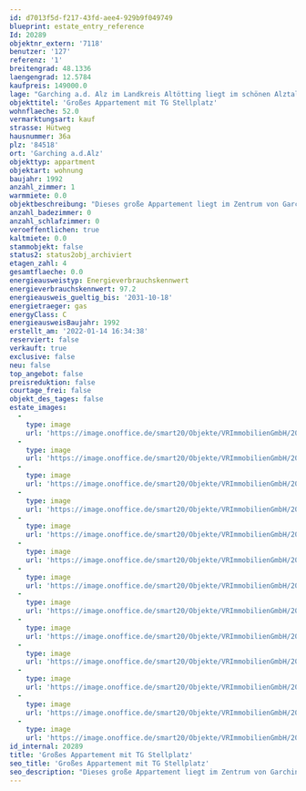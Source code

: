 ```yaml
---
id: d7013f5d-f217-43fd-aee4-929b9f049749
blueprint: estate_entry_reference
Id: 20289
objektnr_extern: '7118'
benutzer: '127'
referenz: '1'
breitengrad: 48.1336
laengengrad: 12.5784
kaufpreis: 149000.0
lage: "Garching a.d. Alz im Landkreis Altötting liegt im schönen Alztal, 30 km nördlich des Chiemsees und 20 km nördlich des Waginger Sees an der Bundesstraße 299 mit Bahnanschluss nach Mühldorf-München und nach Salzburg. Öffentliche Busverbindungen in die umliegenden Städte bzw. Gemeinden sind vorhanden.\r\n\r\nDie Gemeinde Garching a.d. Alz bietet Ihren Bewohnern ca. 8.500 Einwohnern umfangreiche Einkaufsmöglichkeiten. Außerdem finden Sie hier mehrere Kindertagesstätten, Grund- und Mittelschule sowie Ärzte, Zahnärzte und Apotheken. Für Sport, Kultur und Freizeitangebote ist ebenfalls reichlich gesorgt."
objekttitel: 'Großes Appartement mit TG Stellplatz'
wohnflaeche: 52.0
vermarktungsart: kauf
strasse: Hütweg
hausnummer: 36a
plz: '84518'
ort: 'Garching a.d.Alz'
objekttyp: appartment
objektart: wohnung
baujahr: 1992
anzahl_zimmer: 1
warmmiete: 0.0
objektbeschreibung: "Dieses große Appartement liegt im Zentrum von Garching. \r\nDie Wohnung liegt im 1. OG einer sehr ordentlichen Wohnanlage und verfügt über einen großen Wohn- Schlafraum mit ca. 35 m², einem Küchenabteil, einem Abstellraum, Flur und Badezimmer und einem großen Balkon welcher nach Südwesten ausgerichtet ist. \r\nZur Wohnung gehört auch noch ein Tiefgaragenstellplatz welcher im Kaufpreis enthalten ist und ein Kellerraum. \r\nDer Bodenbelag im Wohnraum muß erneuert werden.\r\n\r\nBitte haben Sie Verständnis, dass nur Anfragen mit vollständiger Adresse, Telefonnummer und E-Mailadresse bearbeitet werden. Unsere Beratungsleistung ist für Sie bis zum Abschluss eines Vertrages kostenfrei.\r\n\r\nDas Objekt wird für den Käufer provisionspflichtig direkt vom Verkäufer exklusiv über uns angeboten. Die Vermittlungsprovision beträgt 3,57 % inkl. der gesetzlichen Mehrwertsteuer.\r\n\r\nAlle weiteren Kosten des Kaufs, wie die vergleichsweise noch niedrige Grunderwerbssteuer (3,5%) und Notar- und Gerichtskosten (etwa 1,5%) sind ebenfalls vom Käufer zu bezahlen."
anzahl_badezimmer: 0
anzahl_schlafzimmer: 0
veroeffentlichen: true
kaltmiete: 0.0
stammobjekt: false
status2: status2obj_archiviert
etagen_zahl: 4
gesamtflaeche: 0.0
energieausweistyp: Energieverbrauchskennwert
energieverbrauchskennwert: 97.2
energieausweis_gueltig_bis: '2031-10-18'
energietraeger: gas
energyClass: C
energieausweisBaujahr: 1992
erstellt_am: '2022-01-14 16:34:38'
reserviert: false
verkauft: true
exclusive: false
neu: false
top_angebot: false
preisreduktion: false
courtage_frei: false
objekt_des_tages: false
estate_images:
  -
    type: image
    url: 'https://image.onoffice.de/smart20/Objekte/VRImmobilienGmbH/20289/5e9b8545-0413-4db3-bcc9-bdcc97810175.jpg'
  -
    type: image
    url: 'https://image.onoffice.de/smart20/Objekte/VRImmobilienGmbH/20289/4760bc57-9aa4-4af3-aecf-185f3b0ad566.jpg'
  -
    type: image
    url: 'https://image.onoffice.de/smart20/Objekte/VRImmobilienGmbH/20289/9f4e1a67-bfbf-4227-8262-dba937bc770d.jpg'
  -
    type: image
    url: 'https://image.onoffice.de/smart20/Objekte/VRImmobilienGmbH/20289/5b6512ca-2857-4136-8656-479ca98008f9.jpg'
  -
    type: image
    url: 'https://image.onoffice.de/smart20/Objekte/VRImmobilienGmbH/20289/faef68f1-c1e4-45e7-9e9b-1078d4d629f7.jpg'
  -
    type: image
    url: 'https://image.onoffice.de/smart20/Objekte/VRImmobilienGmbH/20289/85a74266-081f-4f4b-87c6-61c92809518a.jpg'
  -
    type: image
    url: 'https://image.onoffice.de/smart20/Objekte/VRImmobilienGmbH/20289/ce2cc1d2-fc47-4cf0-9f77-92d937d22c08.jpg'
  -
    type: image
    url: 'https://image.onoffice.de/smart20/Objekte/VRImmobilienGmbH/20289/ef0e473b-16ac-4e12-88dc-572202c5efa2.jpg'
  -
    type: image
    url: 'https://image.onoffice.de/smart20/Objekte/VRImmobilienGmbH/20289/a3a7a0a3-9b7c-49ca-a931-f5ee18d7ffa0.jpg'
  -
    type: image
    url: 'https://image.onoffice.de/smart20/Objekte/VRImmobilienGmbH/20289/6c843c46-13fd-4bce-ab13-69437dbd6058.jpg'
  -
    type: image
    url: 'https://image.onoffice.de/smart20/Objekte/VRImmobilienGmbH/20289/ad2db28a-e0c1-48c0-a32f-6ad47d04e018.jpg'
  -
    type: image
    url: 'https://image.onoffice.de/smart20/Objekte/VRImmobilienGmbH/20289/09c991a0-317d-40fa-a7d9-18bf86cc39e1.jpg'
  -
    type: image
    url: 'https://image.onoffice.de/smart20/Objekte/VRImmobilienGmbH/20289/5d777669-2cd6-40aa-9e41-b6f18b33eafd.jpg'
id_internal: 20289
title: 'Großes Appartement mit TG Stellplatz'
seo_title: 'Großes Appartement mit TG Stellplatz'
seo_description: "Dieses große Appartement liegt im Zentrum von Garching. \r\nDie Wohnung liegt im 1. OG einer sehr ordentlichen Wohnanlage und verfügt über einen großen Wohn- "
---
```

